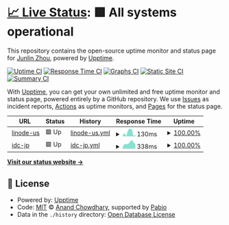 # [📈 Live Status](https://edwardzjl.github.io/vps-upptime): <!--live status--> **🟩 All systems operational**

This repository contains the open-source uptime monitor and status page for [Junlin Zhou](edwardzjl.github.io), powered by [Upptime](https://github.com/upptime/upptime).

[![Uptime CI](https://github.com/edwardzjl/vps-upptime/workflows/Uptime%20CI/badge.svg)](https://github.com/edwardzjl/vps-upptime/actions?query=workflow%3A%22Uptime+CI%22)
[![Response Time CI](https://github.com/edwardzjl/vps-upptime/workflows/Response%20Time%20CI/badge.svg)](https://github.com/edwardzjl/vps-upptime/actions?query=workflow%3A%22Response+Time+CI%22)
[![Graphs CI](https://github.com/edwardzjl/vps-upptime/workflows/Graphs%20CI/badge.svg)](https://github.com/edwardzjl/vps-upptime/actions?query=workflow%3A%22Graphs+CI%22)
[![Static Site CI](https://github.com/edwardzjl/vps-upptime/workflows/Static%20Site%20CI/badge.svg)](https://github.com/edwardzjl/vps-upptime/actions?query=workflow%3A%22Static+Site+CI%22)
[![Summary CI](https://github.com/edwardzjl/vps-upptime/workflows/Summary%20CI/badge.svg)](https://github.com/edwardzjl/vps-upptime/actions?query=workflow%3A%22Summary+CI%22)

With [Upptime](https://upptime.js.org), you can get your own unlimited and free uptime monitor and status page, powered entirely by a GitHub repository. We use [Issues](https://github.com/edwardzjl/vps-upptime/issues) as incident reports, [Actions](https://github.com/edwardzjl/vps-upptime/actions) as uptime monitors, and [Pages](https://edwardzjl.github.io/vps-upptime) for the status page.

<!--start: status pages-->
<!-- This summary is generated by Upptime (https://github.com/upptime/upptime) -->
<!-- Do not edit this manually, your changes will be overwritten -->
<!-- prettier-ignore -->
| URL | Status | History | Response Time | Uptime |
| --- | ------ | ------- | ------------- | ------ |
| <img alt="" src="https://icons.duckduckgo.com/ip3/edwardzjl.me.ico" height="13"> [linode-us](http://edwardzjl.me/) | 🟩 Up | [linode-us.yml](https://github.com/edwardzjl/vps-upptime/commits/HEAD/history/linode-us.yml) | <details><summary><img alt="Response time graph" src="./graphs/linode-us/response-time-week.png" height="20"> 130ms</summary><br><a href="https://edwardzjl.github.io/vps-upptime/history/linode-us"><img alt="Response time 186" src="https://img.shields.io/endpoint?url=https%3A%2F%2Fraw.githubusercontent.com%2Fedwardzjl%2Fvps-upptime%2FHEAD%2Fapi%2Flinode-us%2Fresponse-time.json"></a><br><a href="https://edwardzjl.github.io/vps-upptime/history/linode-us"><img alt="24-hour response time 19" src="https://img.shields.io/endpoint?url=https%3A%2F%2Fraw.githubusercontent.com%2Fedwardzjl%2Fvps-upptime%2FHEAD%2Fapi%2Flinode-us%2Fresponse-time-day.json"></a><br><a href="https://edwardzjl.github.io/vps-upptime/history/linode-us"><img alt="7-day response time 130" src="https://img.shields.io/endpoint?url=https%3A%2F%2Fraw.githubusercontent.com%2Fedwardzjl%2Fvps-upptime%2FHEAD%2Fapi%2Flinode-us%2Fresponse-time-week.json"></a><br><a href="https://edwardzjl.github.io/vps-upptime/history/linode-us"><img alt="30-day response time 167" src="https://img.shields.io/endpoint?url=https%3A%2F%2Fraw.githubusercontent.com%2Fedwardzjl%2Fvps-upptime%2FHEAD%2Fapi%2Flinode-us%2Fresponse-time-month.json"></a><br><a href="https://edwardzjl.github.io/vps-upptime/history/linode-us"><img alt="1-year response time 186" src="https://img.shields.io/endpoint?url=https%3A%2F%2Fraw.githubusercontent.com%2Fedwardzjl%2Fvps-upptime%2FHEAD%2Fapi%2Flinode-us%2Fresponse-time-year.json"></a></details> | <details><summary><a href="https://edwardzjl.github.io/vps-upptime/history/linode-us">100.00%</a></summary><a href="https://edwardzjl.github.io/vps-upptime/history/linode-us"><img alt="All-time uptime 100.00%" src="https://img.shields.io/endpoint?url=https%3A%2F%2Fraw.githubusercontent.com%2Fedwardzjl%2Fvps-upptime%2FHEAD%2Fapi%2Flinode-us%2Fuptime.json"></a><br><a href="https://edwardzjl.github.io/vps-upptime/history/linode-us"><img alt="24-hour uptime 100.00%" src="https://img.shields.io/endpoint?url=https%3A%2F%2Fraw.githubusercontent.com%2Fedwardzjl%2Fvps-upptime%2FHEAD%2Fapi%2Flinode-us%2Fuptime-day.json"></a><br><a href="https://edwardzjl.github.io/vps-upptime/history/linode-us"><img alt="7-day uptime 100.00%" src="https://img.shields.io/endpoint?url=https%3A%2F%2Fraw.githubusercontent.com%2Fedwardzjl%2Fvps-upptime%2FHEAD%2Fapi%2Flinode-us%2Fuptime-week.json"></a><br><a href="https://edwardzjl.github.io/vps-upptime/history/linode-us"><img alt="30-day uptime 100.00%" src="https://img.shields.io/endpoint?url=https%3A%2F%2Fraw.githubusercontent.com%2Fedwardzjl%2Fvps-upptime%2FHEAD%2Fapi%2Flinode-us%2Fuptime-month.json"></a><br><a href="https://edwardzjl.github.io/vps-upptime/history/linode-us"><img alt="1-year uptime 100.00%" src="https://img.shields.io/endpoint?url=https%3A%2F%2Fraw.githubusercontent.com%2Fedwardzjl%2Fvps-upptime%2FHEAD%2Fapi%2Flinode-us%2Fuptime-year.json"></a></details>
| <img alt="" src="https://icons.duckduckgo.com/ip3/jp.edwardzjl.me.ico" height="13"> [idc-jp](http://jp.edwardzjl.me/) | 🟩 Up | [idc-jp.yml](https://github.com/edwardzjl/vps-upptime/commits/HEAD/history/idc-jp.yml) | <details><summary><img alt="Response time graph" src="./graphs/idc-jp/response-time-week.png" height="20"> 338ms</summary><br><a href="https://edwardzjl.github.io/vps-upptime/history/idc-jp"><img alt="Response time 370" src="https://img.shields.io/endpoint?url=https%3A%2F%2Fraw.githubusercontent.com%2Fedwardzjl%2Fvps-upptime%2FHEAD%2Fapi%2Fidc-jp%2Fresponse-time.json"></a><br><a href="https://edwardzjl.github.io/vps-upptime/history/idc-jp"><img alt="24-hour response time 539" src="https://img.shields.io/endpoint?url=https%3A%2F%2Fraw.githubusercontent.com%2Fedwardzjl%2Fvps-upptime%2FHEAD%2Fapi%2Fidc-jp%2Fresponse-time-day.json"></a><br><a href="https://edwardzjl.github.io/vps-upptime/history/idc-jp"><img alt="7-day response time 338" src="https://img.shields.io/endpoint?url=https%3A%2F%2Fraw.githubusercontent.com%2Fedwardzjl%2Fvps-upptime%2FHEAD%2Fapi%2Fidc-jp%2Fresponse-time-week.json"></a><br><a href="https://edwardzjl.github.io/vps-upptime/history/idc-jp"><img alt="30-day response time 351" src="https://img.shields.io/endpoint?url=https%3A%2F%2Fraw.githubusercontent.com%2Fedwardzjl%2Fvps-upptime%2FHEAD%2Fapi%2Fidc-jp%2Fresponse-time-month.json"></a><br><a href="https://edwardzjl.github.io/vps-upptime/history/idc-jp"><img alt="1-year response time 370" src="https://img.shields.io/endpoint?url=https%3A%2F%2Fraw.githubusercontent.com%2Fedwardzjl%2Fvps-upptime%2FHEAD%2Fapi%2Fidc-jp%2Fresponse-time-year.json"></a></details> | <details><summary><a href="https://edwardzjl.github.io/vps-upptime/history/idc-jp">100.00%</a></summary><a href="https://edwardzjl.github.io/vps-upptime/history/idc-jp"><img alt="All-time uptime 99.81%" src="https://img.shields.io/endpoint?url=https%3A%2F%2Fraw.githubusercontent.com%2Fedwardzjl%2Fvps-upptime%2FHEAD%2Fapi%2Fidc-jp%2Fuptime.json"></a><br><a href="https://edwardzjl.github.io/vps-upptime/history/idc-jp"><img alt="24-hour uptime 100.00%" src="https://img.shields.io/endpoint?url=https%3A%2F%2Fraw.githubusercontent.com%2Fedwardzjl%2Fvps-upptime%2FHEAD%2Fapi%2Fidc-jp%2Fuptime-day.json"></a><br><a href="https://edwardzjl.github.io/vps-upptime/history/idc-jp"><img alt="7-day uptime 100.00%" src="https://img.shields.io/endpoint?url=https%3A%2F%2Fraw.githubusercontent.com%2Fedwardzjl%2Fvps-upptime%2FHEAD%2Fapi%2Fidc-jp%2Fuptime-week.json"></a><br><a href="https://edwardzjl.github.io/vps-upptime/history/idc-jp"><img alt="30-day uptime 99.51%" src="https://img.shields.io/endpoint?url=https%3A%2F%2Fraw.githubusercontent.com%2Fedwardzjl%2Fvps-upptime%2FHEAD%2Fapi%2Fidc-jp%2Fuptime-month.json"></a><br><a href="https://edwardzjl.github.io/vps-upptime/history/idc-jp"><img alt="1-year uptime 99.81%" src="https://img.shields.io/endpoint?url=https%3A%2F%2Fraw.githubusercontent.com%2Fedwardzjl%2Fvps-upptime%2FHEAD%2Fapi%2Fidc-jp%2Fuptime-year.json"></a></details>

<!--end: status pages-->

[**Visit our status website →**](https://edwardzjl.github.io/vps-upptime)

## 📄 License

- Powered by: [Upptime](https://github.com/upptime/upptime)
- Code: [MIT](./LICENSE) © [Anand Chowdhary](https://anandchowdhary.com), supported by [Pabio](https://pabio.com)
- Data in the `./history` directory: [Open Database License](https://opendatacommons.org/licenses/odbl/1-0/)
